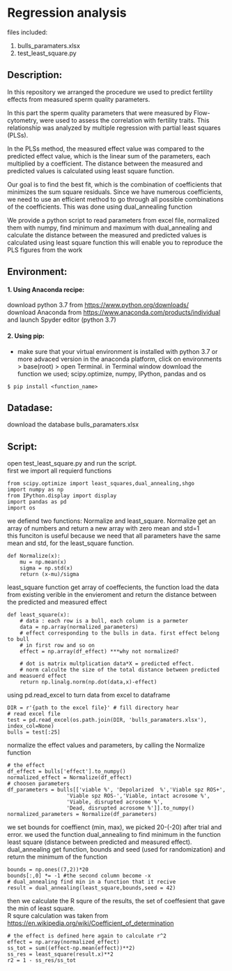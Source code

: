 # Regression analysis 

files included: 
1. bulls_paramaters.xlsx
2. test_least_square.py

## Description:

In this repository we arranged the procedure we used to predict fertility effects from measured sperm quality parameters.

In this part the sperm quality parameters that were measured by Flow-cytometry, were used to assess the correlation 
with fertility traits. This relationship was analyzed by multiple regression with partial least squares (PLSs).

In the PLSs method, the measured effect value was compared to the predicted effect value, which is the linear sum of the parameters,
each multiplied by a coefficient. The distance between the measured and predicted values is calculated using least square function. 

Our goal is to find the best fit, which is the combination of coefficients that minimizes the sum square residuals.
Since we have numerous coefficients, we need to use an efficient method to go through all possible combinations of the coefficients.
This was done using dual_annealing function 

We provide a python script to read parameters from excel file, normalized them with numpy, 
find minimum and maximum with dual_annealing and calculate the distance between the measured and 
predicted values is calculated using least square function
this will enable you to reproduce the PLS figures from the work

## Environment:
#### 1. Using Anaconda recipe:
download python 3.7 from https://www.python.org/downloads/
<br> download Anaconda from https://www.anaconda.com/products/individual and launch Spyder editor (python 3.7)

#### 2. Using pip:
* make sure that your virtual environment is installed with python 3.7 or more advaced version
in the anaconda platform, click on environments > base(root) > open Terminal.
in Terminal window download the function we used; scipy.optimize, numpy, IPython, pandas and os 
```
$ pip install <function_name> 
```

## Datadase:
download the database bulls_paramaters.xlsx

## Script:
open test_least_square.py and run the script.
<br> first we import all requierd functions

```
from scipy.optimize import least_squares,dual_annealing,shgo
import numpy as np
from IPython.display import display
import pandas as pd
import os
```

we defiend two functions: Normalize and least_square.
Normalize get an array of numbers and return a new array with zero mean and std=1 
<br> this funciton is useful because we need that all parameters have the same mean and std,
for the least_square function.

```
def Normalize(x):
    mu = np.mean(x) 
    sigma = np.std(x) 
    return (x-mu)/sigma
```

least_square function get array of coeffecients, the function load the data from existing 
verible in the envieroment and return the distance between the predicted and measured effect

```
def least_square(x):
    # data : each row is a bull, each column is a parmeter
    data = np.array(normalized_parameters)
    # effect corresponding to the bulls in data. first effect belong to bull
    # in first row and so on
    effect = np.array(df_effect) ***why not normalized?
    
    # dot is matrix multplication data*X = predicted effect.
    # norm calculte the size of the total distance between predicted and measuerd effect
    return np.linalg.norm(np.dot(data,x)-effect) 
```  

using pd.read_excel to turn data from excel to dataframe

```
DIR = r'{path to the excel file}' # fill directory hear
# read excel file
test = pd.read_excel(os.path.join(DIR, 'bulls_paramaters.xlsx'), index_col=None)
bulls = test[:25]
```

normalize the effect values and parameters, by calling the Normalize function

```
# the effect
df_effect = bulls['effect'].to_numpy()
normalized_effect = Normalize(df_effect)
# choosen parameters
df_parameters = bulls[['viable %', 'Depolarized  %','Viable spz ROS+',
                   'Viable spz ROS-','Viable, intact acrosome %',
                   'Viable, disrupted acrosome %',
                   'Dead, disrupted acrosome %']].to_numpy()
normalized_parameters = Normalize(df_parameters)
```

we set bounds for coeffienct (min, max), we picked 20-(-20) after trial and error.
we used the function dual_annealing to find minimum in the function least square 
(distance between predicted and measured effect).
dual_annealing get function, bounds and seed (used for randomization) and return 
the minimum of the function
```
bounds = np.ones((7,2))*20
bounds[:,0] *= -1 #the second column become -x
# dual_annealing find min in a function that it recive
result = dual_annealing(least_square,bounds,seed = 42)
```

then we calculate the R squre of the results, the set of coeffesient that gave the min of least square.
<br>R squre calculation was taken from https://en.wikipedia.org/wiki/Coefficient_of_determination

```
# the effect is defined here again to calculate r^2
effect = np.array(normalized_effect)
ss_tot = sum((effect-np.mean(effect))**2)
ss_res = least_square(result.x)**2
r2 = 1 - ss_res/ss_tot
```
